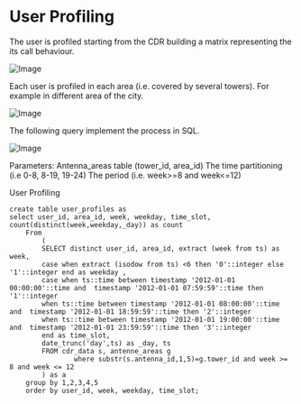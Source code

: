 User Profiling
==============

The user is profiled starting from the CDR building a matrix representing the its call behaviour. 

![Image](/docs/UserProfilingCentralized1.png)

Each user is profiled in each area (i.e. covered by several towers). For example in different area of the city.

![Image](/docs/UserProfilingCentralized2.png)

The following query implement the process in SQL.

![Image](/docs/UserProfilingCentralized3.png)

Parameters: 
Antenna_areas table (tower_id, area_id)
The time partitioning (i.e 0-8, 8-19, 19-24)
The period (i.e. week>=8 and week<=12)

User Profiling

    create table user_profiles as
    select user_id, area_id, week, weekday, time_slot, count(distinct(week,weekday,_day)) as count
        From
            (
            SELECT distinct user_id, area_id, extract (week from ts) as week, 
            case when extract (isodow from ts) <6 then '0'::integer else '1'::integer end as weekday , 
            case when ts::time between timestamp '2012-01-01 00:00:00'::time and  timestamp '2012-01-01 07:59:59'::time then '1'::integer
            when ts::time between timestamp '2012-01-01 08:00:00'::time and  timestamp '2012-01-01 18:59:59'::time then '2'::integer
            when ts::time between timestamp '2012-01-01 19:00:00'::time and  timestamp '2012-01-01 23:59:59'::time then '3'::integer
            end as time_slot,
            date_trunc('day',ts) as _day, ts
            FROM cdr_data s, antenne_areas g
                    where substr(s.antenna_id,1,5)=g.tower_id and week >= 8 and week <= 12
            ) as a
        group by 1,2,3,4,5
        order by user_id, week, weekday, time_slot;
